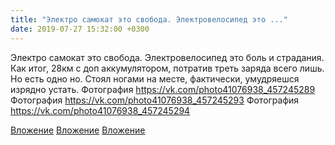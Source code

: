 ```yaml
---
title: "Электро самокат это свобода. Электровелосипед это ..."
date: 2019-07-27 15:32:00 +0300
---
```


Электро самокат это свобода. Электровелосипед это боль и страдания.
Как итог, 28км с доп аккумулятором, потратив треть заряда всего лишь. Но есть одно но. Стоял ногами на месте, фактически, умудряешся изрядно устать.
Фотография
https://vk.com/photo41076938_457245289
Фотография
https://vk.com/photo41076938_457245293
Фотография
https://vk.com/photo41076938_457245294

[Вложение](https://vk.com/photo41076938_457245289)
[Вложение](https://vk.com/photo41076938_457245293)
[Вложение](https://vk.com/photo41076938_457245294)
